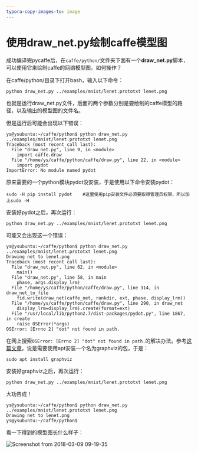 ```yaml
---
typora-copy-images-to: image
---
```


# 使用draw_net.py绘制caffe模型图

成功编译完pycaffe后，在`caffe/python/`文件夹下面有一个**draw_net.py**脚本，可以使用它来绘制caffe的网络模型图。如何操作？

在caffe/python/目录下打开bash，输入以下命令：

```
python draw_net.py ../examples/mnist/lenet.prototxt lenet.png
```

也就是运行draw_net.py文件，后面的两个参数分别是要绘制的caffe模型的路径，以及输出的模型图的文件名。

但是运行后可能会出现以下错误：

```shell
ys@ysubuntu:~/caffe/python$ python draw_net.py ../examples/mnist/lenet.prototxt lenet.png
Traceback (most recent call last):
  File "draw_net.py", line 9, in <module>
    import caffe.draw
  File "/home/ys/caffe/python/caffe/draw.py", line 22, in <module>
    import pydot
ImportError: No module named pydot
```

原来需要的一个python模块pydot没安装，于是使用以下命令安装pydot：

```
sudo -H pip install pydot    #这里使用pip安装文件必须要取得管理员权限，所以加上sudo -H
```

安装好pydot之后，再次运行：

```
python draw_net.py ../examples/mnist/lenet.prototxt lenet.png
```

可能又会出现这一个错误：

```shell
ys@ysubuntu:~/caffe/python$ python draw_net.py ../examples/mnist/lenet.prototxt lenet.png
Drawing net to lenet.png
Traceback (most recent call last):
  File "draw_net.py", line 62, in <module>
    main()
  File "draw_net.py", line 58, in main
    phase, args.display_lrm)
  File "/home/ys/caffe/python/caffe/draw.py", line 314, in draw_net_to_file
    fid.write(draw_net(caffe_net, rankdir, ext, phase, display_lrm))
  File "/home/ys/caffe/python/caffe/draw.py", line 290, in draw_net
    display_lrm=display_lrm).create(format=ext)
  File "/usr/local/lib/python2.7/dist-packages/pydot.py", line 1867, in create
    raise OSError(*args)
OSError: [Errno 2] "dot" not found in path.
```

在网上搜索`OSError: [Errno 2] "dot" not found in path.`的解决办法。参考[这篇文章](http://blog.csdn.net/u011339825/article/details/53425744)，说是需要使用apt安装一个名为graphviz的包，于是：

```
sudo apt install graphviz
```

安装好graphviz之后，再次运行：

```
python draw_net.py ../examples/mnist/lenet.prototxt lenet.png
```

大功告成！

```
ys@ysubuntu:~/caffe/python$ python draw_net.py ../examples/mnist/lenet.prototxt lenet.png
Drawing net to lenet.png
ys@ysubuntu:~/caffe/python$
```

看一下得到的模型图长什么样子：

![Screenshot from 2018-03-09 09-19-35](https://github.com/YanShuang17/text-recognition-notes/blob/master/image/Screenshot%20from%202018-03-09%2009-19-35.png?raw=true)
